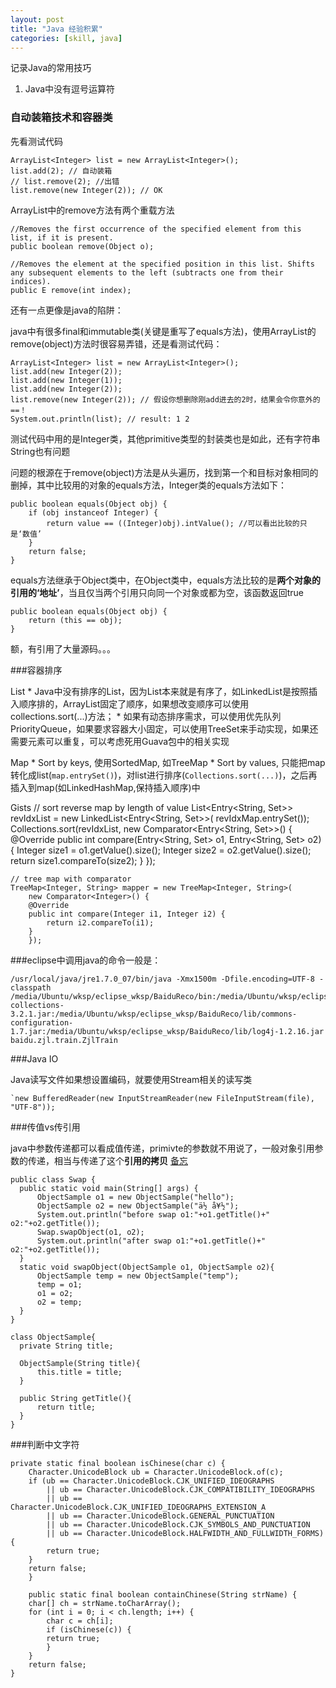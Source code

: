 ```yaml
---
layout: post
title: "Java 经验积累"
categories: [skill, java]
---
```


记录Java的常用技巧


1. Java中没有逗号运算符

### 自动装箱技术和容器类

先看测试代码

    ArrayList<Integer> list = new ArrayList<Integer>();
    list.add(2); // 自动装箱
    // list.remove(2); //出错 
    list.remove(new Integer(2)); // OK

ArrayList中的remove方法有两个重载方法
    
    //Removes the first occurrence of the specified element from this list, if it is present.
    public boolean remove(Object o);

    //Removes the element at the specified position in this list. Shifts any subsequent elements to the left (subtracts one from their indices).
    public E remove(int index);
   
还有一点更像是java的陷阱：

java中有很多final和immutable类(关键是重写了equals方法)，使用ArrayList的remove(object)方法时很容易弄错，还是看测试代码：

    ArrayList<Integer> list = new ArrayList<Integer>();
    list.add(new Integer(2));
    list.add(new Integer(1));
    list.add(new Integer(2));
    list.remove(new Integer(2)); // 假设你想删除刚add进去的2时，结果会令你意外的 ==！
    System.out.println(list); // result: 1 2

测试代码中用的是Integer类，其他primitive类型的封装类也是如此，还有字符串String也有问题

问题的根源在于remove(object)方法是从头遍历，找到第一个和目标对象相同的删掉，其中比较用的对象的equals方法，Integer类的equals方法如下：


    public boolean equals(Object obj) {
        if (obj instanceof Integer) {
            return value == ((Integer)obj).intValue(); //可以看出比较的只是‘数值’
        }
        return false;
    }

equals方法继承于Object类中，在Object类中，equals方法比较的是**两个对象的引用的‘地址’**，当且仅当两个引用只向同一个对象或都为空，该函数返回true

    public boolean equals(Object obj) {
        return (this == obj);
    }

额，有引用了大量源码。。。


###容器排序

List
    * Java中没有排序的List，因为List本来就是有序了，如LinkedList是按照插入顺序排的，ArrayList固定了顺序，如果想改变顺序可以使用collections.sort(...)方法；
    * 如果有动态排序需求，可以使用优先队列PriorityQueue，如果要求容器大小固定，可以使用TreeSet来手动实现，如果还需要元素可以重复，可以考虑死用Guava包中的相关实现

Map
    * Sort by keys, 使用SortedMap, 如TreeMap
    * Sort by values, 只能把map转化成list(`map.entrySet()`)，对list进行排序(`Collections.sort(...)`)，之后再插入到map(如LinkedHashMap,保持插入顺序)中

Gists
    // sort reverse map by length of value
    List<Entry<String, Set<String>>> revIdxList = new LinkedList<Entry<String, Set<String>>>(
            revIdxMap.entrySet());
    Collections.sort(revIdxList,
            new Comparator<Entry<String, Set<String>>>() {
                @Override
                public int compare(Entry<String, Set<String>> o1,
                        Entry<String, Set<String>> o2) {
                    Integer size1 = o1.getValue().size();
                    Integer size2 = o2.getValue().size();
                    return size1.compareTo(size2);
                }
            });
    
    // tree map with comparator
    TreeMap<Integer, String> mapper = new TreeMap<Integer, String>(
	    new Comparator<Integer>() {
		@Override
		public int compare(Integer i1, Integer i2) {
		    return i2.compareTo(i1);
		}
	    });

###eclipse中调用java的命令一般是：

    /usr/local/java/jre1.7.0_07/bin/java -Xmx1500m -Dfile.encoding=UTF-8 -classpath /media/Ubuntu/wksp/eclipse_wksp/BaiduReco/bin:/media/Ubuntu/wksp/eclipse_wksp/BaiduReco/lib/commons-collections-3.2.1.jar:/media/Ubuntu/wksp/eclipse_wksp/BaiduReco/lib/commons-configuration-1.7.jar:/media/Ubuntu/wksp/eclipse_wksp/BaiduReco/lib/log4j-1.2.16.jar baidu.zjl.train.ZjlTrain

###Java IO

Java读写文件如果想设置编码，就要使用Stream相关的读写类

    `new BufferedReader(new InputStreamReader(new FileInputStream(file), "UTF-8"));

###传值vs传引用

java中参数传递都可以看成值传递，primivte的参数就不用说了，一般对象引用参数的传递，相当与传递了这个**引用的拷贝** [备忘](http://tjuking.iteye.com/blog/1405532)

    public class Swap {  
      public static void main(String[] args) {  
          ObjectSample o1 = new ObjectSample("hello");  
          ObjectSample o2 = new ObjectSample("ä½ å¥½");  
          System.out.println("before swap o1:"+o1.getTitle()+" o2:"+o2.getTitle());  
          Swap.swapObject(o1, o2);  
          System.out.println("after swap o1:"+o1.getTitle()+" o2:"+o2.getTitle());  
      }  
      static void swapObject(ObjectSample o1, ObjectSample o2){  
          ObjectSample temp = new ObjectSample("temp");  
          temp = o1;  
          o1 = o2;  
          o2 = temp;  
      }  
    }  

    class ObjectSample{  
      private String title;  
        
      ObjectSample(String title){  
          this.title = title;  
      }  
        
      public String getTitle(){  
          return title;  
      }  
    } 

###判断中文字符

    private static final boolean isChinese(char c) {
        Character.UnicodeBlock ub = Character.UnicodeBlock.of(c);
        if (ub == Character.UnicodeBlock.CJK_UNIFIED_IDEOGRAPHS
            || ub == Character.UnicodeBlock.CJK_COMPATIBILITY_IDEOGRAPHS
            || ub == Character.UnicodeBlock.CJK_UNIFIED_IDEOGRAPHS_EXTENSION_A
            || ub == Character.UnicodeBlock.GENERAL_PUNCTUATION
            || ub == Character.UnicodeBlock.CJK_SYMBOLS_AND_PUNCTUATION
            || ub == Character.UnicodeBlock.HALFWIDTH_AND_FULLWIDTH_FORMS) {
            return true;
        }
        return false;
        }

        public static final boolean containChinese(String strName) {
        char[] ch = strName.toCharArray();
        for (int i = 0; i < ch.length; i++) {
            char c = ch[i];
            if (isChinese(c)) {
            return true;
            }
        }
        return false;
    }
 



